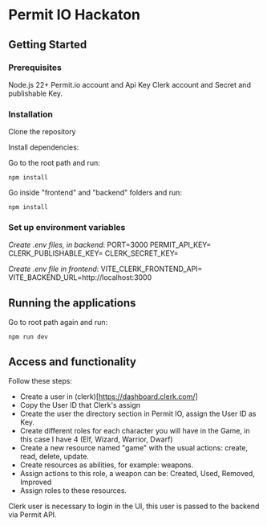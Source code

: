 # Permit IO Hackaton

## Getting Started

### Prerequisites

Node.js 22+
Permit.io account and Api Key
Clerk account and Secret and publishable Key.

### Installation

Clone the repository

Install dependencies:

Go to the root path and run:

`npm install`

Go inside "frontend" and "backend" folders and run:

`npm install`

### Set up environment variables

_Create .env files, in backend_:
PORT=3000
PERMIT_API_KEY=
CLERK_PUBLISHABLE_KEY=
CLERK_SECRET_KEY=

_Create .env file in frontend_:
VITE_CLERK_FRONTEND_API=
VITE_BACKEND_URL=http://localhost:3000

## Running the applications

Go to root path again and run:

`npm run dev`

## Access and functionality

Follow these steps:

- Create a user in (clerk)[https://dashboard.clerk.com/]
- Copy the User ID that Clerk's assign
- Create the user the directory section in Permit IO, assign the User ID as Key.
- Create different roles for each character you will have in the Game, in this case I have 4 (Elf, Wizard, Warrior, Dwarf)
- Create a new resource named "game" with the usual actions: create, read, delete, update.
- Create resources as abilities, for example: weapons.
- Assign actions to this role, a weapon can be: Created, Used, Removed, Improved
- Assign roles to these resources.

Clerk user is necessary to login in the UI, this user is passed to the backend via Permit API.
